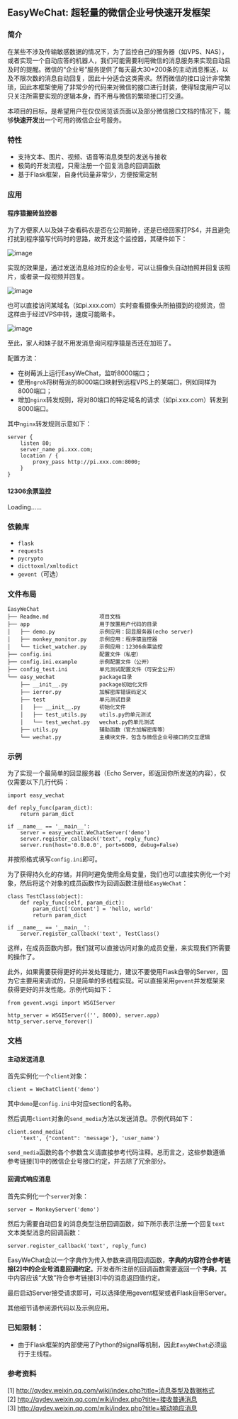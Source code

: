 ## EasyWeChat: 超轻量的微信企业号快速开发框架

### 简介

在某些不涉及传输敏感数据的情况下，为了监控自己的服务器（如VPS、NAS），或者实现一个自动应答的机器人，我们可能需要利用微信的消息服务来实现自动且及时的提醒。微信的“企业号”服务提供了每天最大30*200条的主动消息推送，以及不限次数的消息自动回复，因此十分适合这类需求。然而微信的接口设计非常繁琐，因此本框架使用了非常少的代码来对微信的接口进行封装，使得轻度用户可以只关注所需要实现的逻辑本身，而不用与微信的繁琐接口打交道。

本项目的目标，是希望用户在仅仅阅览该页面以及部分微信接口文档的情况下，能够**快速开发**出一个可用的微信企业号服务。


### 特性

- 支持文本、图片、视频、语音等消息类型的发送与接收
- 极简的开发流程，只需注册一个回复消息的回调函数
- 基于Flask框架，自身代码量非常少，方便按需定制


### 应用

#### 程序猿搬砖监控器

为了方便家人以及妹子查看码农是否在公司搬砖，还是已经回家打PS4，并且避免打扰到程序猿写代码时的思路，故开发这个监控器，其硬件如下：

![image](https://raw.githubusercontent.com/FinalTheory/EasyWeChat/master/images/monkey_monitor.jpg)

实现的效果是，通过发送消息给对应的企业号，可以让摄像头自动拍照并回复该照片，或者录一段视频并回复。

![image](https://raw.githubusercontent.com/FinalTheory/EasyWeChat/master/images/wechat.png)

也可以直接访问某域名（如pi.xxx.com）实时查看摄像头所拍摄到的视频流，但这样由于经过VPS中转，速度可能略卡。

![image](https://raw.githubusercontent.com/FinalTheory/EasyWeChat/master/images/stream.png)

至此，家人和妹子就不用发消息询问程序猿是否还在加班了。

配置方法：

- 在树莓派上运行EasyWeChat，监听8000端口；
- 使用`ngrok`将树莓派的8000端口映射到远程VPS上的某端口，例如同样为8000端口；
- 增加`nginx`转发规则，将对80端口的特定域名的请求（如pi.xxx.com）转发到8000端口。

其中`nginx`转发规则示意如下：

    server {
        listen 80;
        server_name pi.xxx.com;
        location / {
            proxy_pass http://pi.xxx.com:8000;
        }
    }


#### 12306余票监控

Loading……


### 依赖库

- `flask`
- `requests`
- `pycrypto`
- `dicttoxml/xmltodict`
- `gevent`（可选）


### 文件布局

    EasyWeChat
    ├── Readme.md                项目文档
    ├── app                      用于放置用户代码的目录
    │   ├── demo.py              示例应用：回显服务器(echo server)
    │   ├── monkey_monitor.py    示例应用：程序猿监控器
    │   └── ticket_watcher.py    示例应用：12306余票监控
    ├── config.ini               配置文件（私密）
    ├── config.ini.example       示例配置文件（公开）
    ├── config_test.ini          单元测试配置文件（可安全公开）
    └── easy_wechat              package目录
        ├── __init__.py          package初始化文件
        ├── ierror.py            加解密库错误码定义
        ├── test                 单元测试目录
        │   ├── __init__.py      初始化文件
        │   ├── test_utils.py    utils.py的单元测试
        │   └── test_wechat.py   wechat.py的单元测试
        ├── utils.py             辅助函数（官方加解密库等）
        └── wechat.py            主模块文件，包含与微信企业号接口的交互逻辑


### 示例

为了实现一个最简单的回显服务器（Echo Server，即返回你所发送的内容），仅仅需要以下几行代码：

    import easy_wechat
    
    def reply_func(param_dict):
        return param_dict
    
    if __name__ == '__main__':
        server = easy_wechat.WeChatServer('demo')
        server.register_callback('text', reply_func)
        server.run(host='0.0.0.0', port=6000, debug=False)

并按照格式填写`config.ini`即可。

为了获得持久化的存储，并同时避免使用全局变量，我们也可以直接实例化一个对象，然后将这个对象的成员函数作为回调函数注册给`EasyWeChat`：
    
    class TestClass(object):
        def reply_func(self, param_dict):
            param_dict['Content'] = 'hello, world'
            return param_dict
    
    if __name__ == '__main__':          
        server.register_callback('text', TestClass()

这样，在成员函数内部，我们就可以直接访问对象的成员变量，来实现我们所需要的操作了。

此外，如果需要获得更好的并发处理能力，建议不要使用Flask自带的Server，因为它主要用来调试的，只是简单的多线程实现。可以直接采用`gevent`并发框架来获得更好的并发性能。示例代码如下：

    from gevent.wsgi import WSGIServer
    
    http_server = WSGIServer(('', 8000), server.app)
    http_server.serve_forever()


### 文档

#### 主动发送消息

首先实例化一个`client`对象：

    client = WeChatClient('demo')

其中`demo`是`config.ini`中对应section的名称。

然后调用`client`对象的`send_media`方法以发送消息。示例代码如下：

    client.send_media(
        'text', {"content": 'message'}, 'user_name')

`send_media`函数的各个参数含义请直接参考代码注释。总而言之，这些参数遵循参考链接[1]中的微信企业号接口约定，并去除了冗余部分。


#### 回调式响应消息

首先实例化一个`server`对象：

    server = MonkeyServer('demo')

然后为需要自动回复的消息类型注册回调函数，如下所示表示注册一个回复`text`文本类型消息的回调函数：

    server.register_callback('text', reply_func)

EasyWeChat会以一个字典作为传入参数来调用回调函数，**字典的内容符合参考链接[2]中的企业号消息回调约定**。开发者所注册的回调函数需要返回一个**字典**，其中内容应该“大致”符合参考链接[3]中的消息返回值约定。

最后启动Server接受请求即可，可以选择使用gevent框架或者Flask自带Server。

其他细节请参阅源代码以及示例应用。


### 已知限制：

- 由于Flask框架的内部使用了Python的signal等机制，因此`EasyWeChat`必须运行于主线程。


### 参考资料

[1] http://qydev.weixin.qq.com/wiki/index.php?title=消息类型及数据格式  
[2] http://qydev.weixin.qq.com/wiki/index.php?title=接收普通消息  
[3] http://qydev.weixin.qq.com/wiki/index.php?title=被动响应消息  
